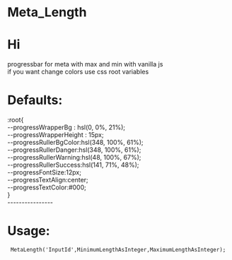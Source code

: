 # Meta_Length
# Hi
progressbar for meta with max and min with vanilla js<br />
if you want change colors use css root variables<br />
# Defaults:
:root{<br />
            --progressWrapperBg : hsl(0, 0%, 21%);<br />
            --progressWrapperHeight : 15px;<br />
            --progressRullerBgColor:hsl(348, 100%, 61%);<br />
            --progressRullerDanger:hsl(348, 100%, 61%);<br />
            --progressRullerWarning:hsl(48, 100%, 67%);<br />
            --progressRullerSuccess:hsl(141, 71%, 48%);<br />
            --progressFontSize:12px;<br />
            --progressTextAlign:center;<br />
            --progressTextColor:#000;<br />
        }<br />
       ----------------<br />
# Usage:
     MetaLength('InputId',MinimumLengthAsInteger,MaximumLengthAsInteger);
